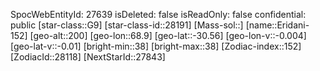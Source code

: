 ﻿---
location: [-30.56,68.9,200]
type: Station
tags:
- astro/Star

---
SpocWebEntityId: 27639
isDeleted: false
isReadOnly: false
confidential: public
[star-class::G9]
[star-class-id::28191]
[Mass-sol::]
[name::Eridani-152]
[geo-alt::200]
[geo-lon::68.9]
[geo-lat::-30.56]
[geo-lon-v::-0.004]
[geo-lat-v::-0.01]
[bright-min::38]
[bright-max::38]
[Zodiac-index::152]
[ZodiacId::28118]
[NextStarId::27843]

